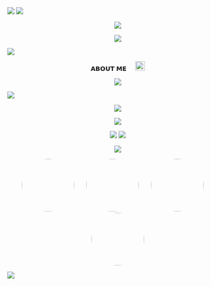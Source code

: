 
<img src="https://i.ibb.co/yn8bKhQt/x.jpg">
<img src="https://user-images.githubusercontent.com/73097560/115834477-dbab4500-a447-11eb-908a-139a6edaec5c.gif">

<p align="center">
  <img src="https://readme-typing-svg.demolab.com?font=Caveat&weight=600&size=60&duration=3500&pause=1200&center=true&vCenter=true&width=1080&height=100&color=A020F0&lines=Hey+cutie+Welcome+to+my+Bio" />
</p>

<p align="center">
  <img src="https://i.ibb.co/YTFw6xxC/x.jpg">
</p>


<img src="https://user-images.githubusercontent.com/73097560/115834477-dbab4500-a447-11eb-908a-139a6edaec5c.gif">

<p align="center">𝗔𝗕𝗢𝗨𝗧 𝗠𝗘&nbsp;&nbsp;&nbsp;&nbsp;&nbsp;<img src="https://emojis.slackmojis.com/emojis/images/1621024394/39092/cat-roll.gif?1621024394" width="22" /></p>


<p align="center">
  <img src="https://readme-typing-svg.demolab.com?font=Caveat&weight=600&size=60&duration=3500&pause=1200&center=true&vCenter=true&width=1080&height=100&color=A020F0&lines=Hi!%2C+I'm+stardust+sanctuary;I'm++just+a+cutie+" />
</p>


<img src="https://user-images.githubusercontent.com/73097560/115834477-dbab4500-a447-11eb-908a-139a6edaec5c.gif">


<p align="center">
  <img src="https://github-readme-stats.vercel.app/api?username=Stardust-Community&show_icons=true&theme=transparent&hide_border=true&icon_color=E6E6FA&title_color=A020F0&text_color=FFFFFF" />
</p>

<p align="center">
  <img src="https://github-readme-streak-stats.herokuapp.com/?user=stardust-community&theme=github-dark&hide_border=true&ring=FF3C3C&fire=FF3C3C&currStreakLabel=ffffff&sideLabels=FF3C3C&sideNums=FF3C3C&border=FF3C3C&stroke=FF3C3C" />
</p>

<p align="center">
<img src="https://i.pinimg.com/originals/5f/a0/e3/5fa0e3e226de58362578fd5e28caabf1.gif">
<img src="https://i.pinimg.com/originals/7d/d6/04/7dd604d49b6a2c0e2b68ed71017e5f35.gif">
</p>


<p align="center">
  <img src="https://readme-typing-svg.demolab.com?font=Caveat&weight=600&size=48&duration=3500&pause=1200&center=true&vCenter=true&width=1080&height=100&color=E6E6FA&lines=My%2C+other+profiles" />
</p>

<p align="center">
  <img src="https://i.ibb.co/3Qxp3Sg/x.jpg" width="120" style="border-radius: 50%;" />&nbsp;&nbsp;&nbsp;&nbsp;&nbsp;&nbsp;
  <img src="https://i.ibb.co/Y4f3kqzX/x.jpg" width="120" style="border-radius: 50%;" />&nbsp;&nbsp;&nbsp;&nbsp;&nbsp;&nbsp;
  <img src="https://i.ibb.co/cSCqtJ0Y/x.jpg" width="120" style="border-radius: 50%;" />&nbsp;&nbsp;&nbsp;&nbsp;&nbsp;&nbsp;
  <img src="https://i.ibb.co/5gCMx8rj/x.jpg" width="120" style="border-radius: 50%;" />
</p>

<img src="https://user-images.githubusercontent.com/73097560/115834477-dbab4500-a447-11eb-908a-139a6edaec5c.gif">
